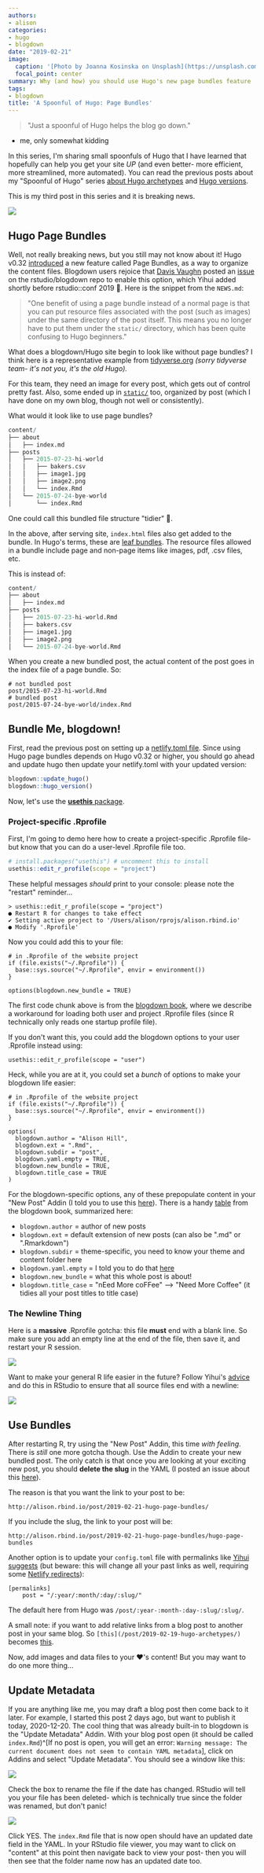 ```yaml
---
authors:
- alison
categories:
- hugo
- blogdown
date: "2019-02-21"
image:
  caption: '[Photo by Joanna Kosinska on Unsplash](https://unsplash.com/photos/Prfs32wh-o4)'
  focal_point: center
summary: Why (and how) you should use Hugo's new page bundles feature
tags:
- blogdown
title: 'A Spoonful of Hugo: Page Bundles'
---
```


> "Just a spoonful of Hugo helps the blog go down."
- me, only somewhat kidding

In this series, I'm sharing small spoonfuls of Hugo that I have learned that hopefully can help you get your site _UP_ (and even better- more efficient, more streamlined, more automated). You can read the previous posts about my "Spoonful of Hugo" series [about Hugo archetypes](/post/2019-02-19-hugo-archetypes/) and [Hugo versions](/post/2019-02-19-hugo-netlify-toml/).

This is my third post in this series and it is breaking news.

![](https://media.giphy.com/media/dZCdA82qa8d4xVIwm3/giphy.gif)

## Hugo Page Bundles

Well, not really breaking news, but you still may not know about it! Hugo v0.32 [introduced](https://gohugo.io/news/0.32-relnotes/) a new feature called Page Bundles, as a way to organize the content files. Blogdown users rejoice that [Davis Vaughn](https://twitter.com/dvaughan32) posted an [issue](https://github.com/rstudio/blogdown/issues/351) on the rstudio/blogdown repo to enable this option, which Yihui added shortly before rstudio::conf 2019 🎉. Here is the snippet from the `NEWS.md`:

> "One benefit of using a page bundle instead of a normal page is that you can put resource files associated with the post (such as images) under the same directory of the post itself. This means you no longer have to put them under the `static/` directory, which has been quite confusing to Hugo beginners."

What does a blogdown/Hugo site begin to look like without page bundles? I think here is a representative example from [tidyverse.org](https://github.com/tidyverse/tidyverse.org/tree/c0eb070017cab794029b8ed3ac518f6e1a245a2b/content/articles) *(sorry tidyverse team- it's not you, it's the old Hugo).* 

For this team, they need an image for every post, which gets out of control pretty fast. Also, some ended up in [`static/`](https://github.com/tidyverse/tidyverse.org/tree/c0eb070017cab794029b8ed3ac518f6e1a245a2b/static/images) too, organized by post (which I have done on my own blog, though not well or consistently). 

What would it look like to use page bundles?


```r
content/
├── about
│   ├── index.md
├── posts
│   ├── 2015-07-23-hi-world
│   │   ├── bakers.csv
│   │   ├── image1.jpg
│   │   ├── image2.png
│   │   └── index.Rmd
│   └── 2015-07-24-bye-world
│       └── index.Rmd
```

One could call this bundled file structure "tidier" 🍱.

In the above, after serving site, `index.html` files also get added to the bundle. In Hugo's terms, these are [leaf bundles](https://gohugo.io/content-management/page-bundles/). The resource files allowed in a bundle include page and non-page items like images, pdf, .csv files, etc.

This is instead of:

```r
content/
├── about
│   ├── index.md
├── posts
│   ├── 2015-07-23-hi-world.Rmd
│   ├── bakers.csv
│   ├── image1.jpg
│   ├── image2.png
│   └── 2015-07-24-bye-world.Rmd
```

When you create a new bundled post, the actual content of the post goes in the index file of a page bundle. So:

```
# not bundled post
post/2015-07-23-hi-world.Rmd
# bundled post
post/2015-07-24-bye-world/index.Rmd
```





## Bundle Me, blogdown!

First, read the previous post on setting up a [netlify.toml file](/post/2019-02-19-hugo-netlify-toml/). Since using Hugo page bundles depends on Hugo v0.32 or higher, you should go ahead and update hugo then update your netlify.toml with your updated version:


```r
blogdown::update_hugo()
blogdown::hugo_version()
```

Now, let's use the [**usethis** package](https://usethis.r-lib.org/). 

### Project-specific .Rprofile

First, I'm going to demo here how to create a project-specific .Rprofile file- but know that you can do a user-level .Rprofile file too.


```r
# install.packages("usethis") # uncomment this to install
usethis::edit_r_profile(scope = "project")
```


These helpful messages *should* print to your console: please note the "restart" reminder...

```
> usethis::edit_r_profile(scope = "project")
● Restart R for changes to take effect
✔ Setting active project to '/Users/alison/rprojs/alison.rbind.io'
● Modify '.Rprofile'
```

Now you could add this to your file:

```
# in .Rprofile of the website project
if (file.exists("~/.Rprofile")) {
  base::sys.source("~/.Rprofile", envir = environment())
}

options(blogdown.new_bundle = TRUE)
```

The first code chunk above is from the [blogdown book](https://bookdown.org/yihui/blogdown/global-options.html#global-options), where we describe a workaround for loading both user and project .Rprofile files (since R technically only reads one startup profile file).

If you don't want this, you could add the blogdown options to your user .Rprofile instead using:

```
usethis::edit_r_profile(scope = "user")
```

Heck, while you are at it, you could set a *bunch* of options to make your blogdown life easier:

```
# in .Rprofile of the website project
if (file.exists("~/.Rprofile")) {
  base::sys.source("~/.Rprofile", envir = environment())
}

options(
  blogdown.author = "Alison Hill",
  blogdown.ext = ".Rmd",
  blogdown.subdir = "post",
  blogdown.yaml.empty = TRUE,
  blogdown.new_bundle = TRUE,
  blogdown.title_case = TRUE
)
```


For the blogdown-specific options, any of these prepopulate content in your "New Post" Addin (I told you to use this [here](/post/2019-02-19-hugo-archetypes/)). There is a handy [table](https://bookdown.org/yihui/blogdown/global-options.html) from the blogdown book, summarized here:

- `blogdown.author` = author of new posts
- `blogdown.ext` = default extension of new posts (can also be ".md" or ".Rmarkdown")
- `blogdown.subdir` = theme-specific, you need to know your theme and content folder here
- `blogdown.yaml.empty` = I told you to do that [here](/post/2019-02-19-hugo-archetypes/)
- `blogdown.new_bundle` = what this whole post is about!
- `blogdown.title_case` = "nEed More coFFee" --> "Need More Coffee" (it tidies all your post titles to title case)

### The Newline Thing

Here is a __massive__ .Rprofile gotcha: this file **must** end with a blank line. So make sure you add an empty line at the end of the file, then save it, and restart your R session.

![](restart-r.png)

Want to make your general R life easier in the future? Follow Yihui's [advice](https://yihui.name/en/2018/04/rprofile-trailing-newline/) and do this in RStudio to ensure that all source files end with a newline:

![](https://db.yihui.name/images/rstudio-newline.png)

## Use Bundles

After restarting R, try using the "New Post" Addin, this time *with feeling*. There is *still* one more gotcha though. Use the Addin to create your new bundled post. The only catch is that once you are looking at your exciting new post, you should **delete the slug** in the YAML (I posted an issue about this [here](https://github.com/rstudio/blogdown/issues/370)). 

The reason is that you want the link to your post to be:

`http://alison.rbind.io/post/2019-02-21-hugo-page-bundles/`

If you include the slug, the link to your post will be:

`http://alison.rbind.io/post/2019-02-21-hugo-page-bundles/hugo-page-bundles`

Another option is to update your `config.toml` file with permalinks like [Yihui suggests](https://bookdown.org/yihui/blogdown/configuration.html) (but beware: this will change all your past links as well, requiring some [Netlify redirects](https://yihui.name/en/2017/11/301-redirect/)):

```
[permalinks]
    post = "/:year/:month/:day/:slug/"
```

The default here from Hugo was `/post/:year-:month-:day-:slug/:slug/`.

A small note: if you want to add relative links from a blog post to another post in your same blog. So `[this](/post/2019-02-19-hugo-archetypes/)` becomes [this](/post/2019-02-19-hugo-archetypes/). 

Now, add images and data files to your ❤️'s content! But you may want to do one more thing...

## Update Metadata

If you are anything like me, you may draft a blog post then come back to it later. For example, I started this post 2 days ago, but want to publish it today, 2020-12-20. The cool thing that was already built-in to blogdown is the "Update Metadata" Addin. With your blog post open (it should be called `index.Rmd`)^[If no post is open, you will get an error: `Warning message: The current document does not seem to contain YAML metadata`], click on Addins and select "Update Metadata". You should see a window like this:

![](update-metadata.png)

Check the box to rename the file if the date has changed. RStudio will tell you your file has been deleted- which is technically true since the folder was renamed, but don't panic! 

![](file-deleted-warning.png)

Click YES. The `index.Rmd` file that is now open should have an updated date field in the YAML. In your RStudio file viewer, you may want to click on "content" at this point then navigate back to view your post- then you will then see that the folder name now has an updated date too.
